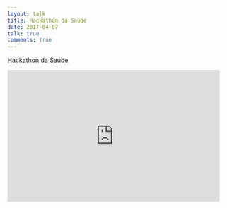 ```yaml
---
layout: talk
title: Hackathon da Saúde
date: 2017-04-07
talk: true
comments: true
---
```


[Hackathon da Saúde](http://fullstackers.com.br/2017-hackathon-saude/)

<iframe src="https://docs.google.com/presentation/d/1BIX7OPewYD3FrDNX0_NaBQNcUbXOZ1DJPoRQfc64UQg/embed?start=false&loop=false&delayms=60000" frameborder="0" width="480" height="299" allowfullscreen="true" mozallowfullscreen="true" webkitallowfullscreen="true"></iframe>
